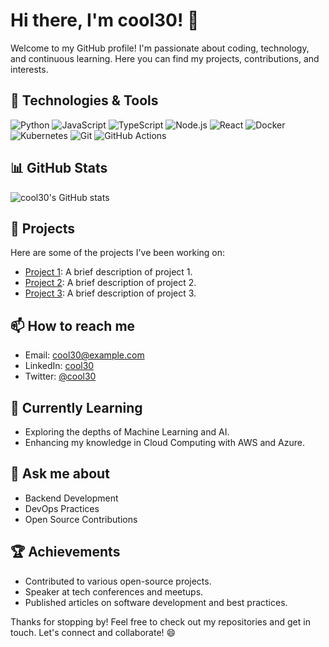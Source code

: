 # Hi there, I'm cool30! 👋

Welcome to my GitHub profile! I'm passionate about coding, technology, and continuous learning. Here you can find my projects, contributions, and interests.

## 🔧 Technologies & Tools

![Python](https://img.shields.io/badge/-Python-333?style=flat&logo=python)
![JavaScript](https://img.shields.io/badge/-JavaScript-333?style=flat&logo=javascript)
![TypeScript](https://img.shields.io/badge/-TypeScript-333?style=flat&logo=typescript)
![Node.js](https://img.shields.io/badge/-Node.js-333?style=flat&logo=node.js)
![React](https://img.shields.io/badge/-React-333?style=flat&logo=react)
![Docker](https://img.shields.io/badge/-Docker-333?style=flat&logo=docker)
![Kubernetes](https://img.shields.io/badge/-Kubernetes-333?style=flat&logo=kubernetes)
![Git](https://img.shields.io/badge/-Git-333?style=flat&logo=git)
![GitHub Actions](https://img.shields.io/badge/-GitHub%20Actions-333?style=flat&logo=github-actions)

## 📊 GitHub Stats

![cool30's GitHub stats](https://github-readme-stats.vercel.app/api?username=cool30&show_icons=true&theme=radical)

## 🚀 Projects

Here are some of the projects I've been working on:

- [Project 1](https://github.com/cool30/project1): A brief description of project 1.
- [Project 2](https://github.com/cool30/project2): A brief description of project 2.
- [Project 3](https://github.com/cool30/project3): A brief description of project 3.

## 📫 How to reach me

- Email: [cool30@example.com](mailto:cool30@example.com)
- LinkedIn: [cool30](https://www.linkedin.com/in/cool30)
- Twitter: [@cool30](https://twitter.com/cool30)

## 🌱 Currently Learning

- Exploring the depths of Machine Learning and AI.
- Enhancing my knowledge in Cloud Computing with AWS and Azure.

## 💬 Ask me about

- Backend Development
- DevOps Practices
- Open Source Contributions

## 🏆 Achievements

- Contributed to various open-source projects.
- Speaker at tech conferences and meetups.
- Published articles on software development and best practices.

Thanks for stopping by! Feel free to check out my repositories and get in touch. Let's connect and collaborate! 😄
